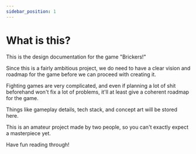 ```yaml
---
sidebar_position: 1
---
```


# What is this?

This is the design documentation for the game "Brickers!"

Since this is a fairly ambitious project, we do need to have a clear vision and roadmap for the game before we can proceed with creating it.

Fighting games are very complicated, and even if planning a lot of shit beforehand won't fix a lot of problems, it'll at least give a coherent roadmap for the game.

Things like gameplay details, tech stack, and concept art will be stored here.

This is an amateur project made by two people, so you can't exactly expect a masterpiece yet.

Have fun reading through!